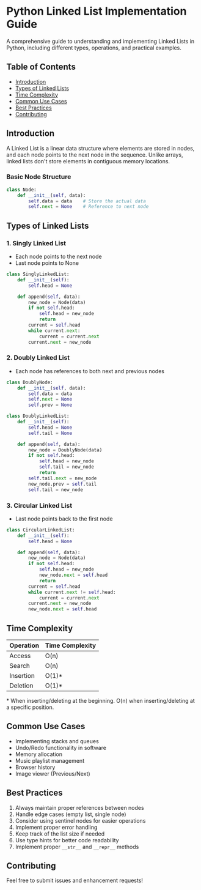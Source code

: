 # Python Linked List Implementation Guide

A comprehensive guide to understanding and implementing Linked Lists in Python, including different types, operations, and practical examples.

## Table of Contents
- [Introduction](#introduction)
- [Types of Linked Lists](#types-of-linked-lists)
- [Time Complexity](#time-complexity)
- [Common Use Cases](#common-use-cases)
- [Best Practices](#best-practices)
- [Contributing](#contributing)

## Introduction

A Linked List is a linear data structure where elements are stored in nodes, and each node points to the next node in the sequence. Unlike arrays, linked lists don't store elements in contiguous memory locations.

### Basic Node Structure
```python
class Node:
    def __init__(self, data):
        self.data = data    # Store the actual data
        self.next = None    # Reference to next node
```

## Types of Linked Lists

### 1. Singly Linked List
- Each node points to the next node
- Last node points to None

```python
class SinglyLinkedList:
    def __init__(self):
        self.head = None

    def append(self, data):
        new_node = Node(data)
        if not self.head:
            self.head = new_node
            return
        current = self.head
        while current.next:
            current = current.next
        current.next = new_node
```

### 2. Doubly Linked List
- Each node has references to both next and previous nodes

```python
class DoublyNode:
    def __init__(self, data):
        self.data = data
        self.next = None
        self.prev = None

class DoublyLinkedList:
    def __init__(self):
        self.head = None
        self.tail = None

    def append(self, data):
        new_node = DoublyNode(data)
        if not self.head:
            self.head = new_node
            self.tail = new_node
            return
        self.tail.next = new_node
        new_node.prev = self.tail
        self.tail = new_node
```

### 3. Circular Linked List
- Last node points back to the first node

```python
class CircularLinkedList:
    def __init__(self):
        self.head = None

    def append(self, data):
        new_node = Node(data)
        if not self.head:
            self.head = new_node
            new_node.next = self.head
            return
        current = self.head
        while current.next != self.head:
            current = current.next
        current.next = new_node
        new_node.next = self.head
```


## Time Complexity

| Operation | Time Complexity |
|-----------|----------------|
| Access    | O(n)          |
| Search    | O(n)          |
| Insertion | O(1)*         |
| Deletion  | O(1)*         |

\* When inserting/deleting at the beginning. O(n) when inserting/deleting at a specific position.

## Common Use Cases
- Implementing stacks and queues
- Undo/Redo functionality in software
- Memory allocation
- Music playlist management
- Browser history
- Image viewer (Previous/Next)

## Best Practices
1. Always maintain proper references between nodes
2. Handle edge cases (empty list, single node)
3. Consider using sentinel nodes for easier operations
4. Implement proper error handling
5. Keep track of the list size if needed
6. Use type hints for better code readability
7. Implement proper `__str__` and `__repr__` methods

## Contributing
Feel free to submit issues and enhancement requests!